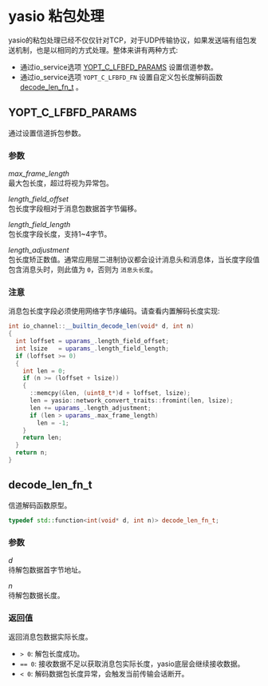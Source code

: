 # yasio 粘包处理

yasio的粘包处理已经不仅仅针对TCP，对于UDP传输协议，如果发送端有组包发送机制，也是以相同的方式处理。整体来讲有两种方式: <br/>

- 通过io_service选项 [YOPT_C_LFBFD_PARAMS](#YOPT_C_LFBFD_PARAMS) 设置信道参数。
- 通过io_service选项 `YOPT_C_LFBFD_FN` 设置自定义包长度解码函数 [decode_len_fn_t](#decode_len_fn_t) 。

## YOPT_C_LFBFD_PARAMS

通过设置信道拆包参数。

### 参数

*max_frame_length*<br/>
最大包长度，超过将视为异常包。

*length_field_offset*<br/>
包长度字段相对于消息包数据首字节偏移。

*length_field_length*<br/>
包长度字段长度，支持1~4字节。

*length_adjustment*<br/>
包长度矫正数值。通常应用层二进制协议都会设计消息头和消息体，当长度字段值包含消息头时，则此值为 `0`，否则为 `消息头长度`。

### 注意

消息包长度字段必须使用网络字节序编码。请查看内置解码长度实现:

```cpp
int io_channel::__builtin_decode_len(void* d, int n)
{
  int loffset = uparams_.length_field_offset;
  int lsize   = uparams_.length_field_length;
  if (loffset >= 0)
  {
    int len = 0;
    if (n >= (loffset + lsize))
    {
      ::memcpy(&len, (uint8_t*)d + loffset, lsize);
      len = yasio::network_convert_traits::fromint(len, lsize);
      len += uparams_.length_adjustment;
      if (len > uparams_.max_frame_length)
        len = -1;
    }
    return len;
  }
  return n;
}
```

## decode_len_fn_t

信道解码函数原型。

```cpp
typedef std::function<int(void* d, int n)> decode_len_fn_t;
```

### 参数

*d*<br/>
待解包数据首字节地址。

*n*<br/>
待解包数据长度。

### 返回值

返回消息包数据实际长度。

- `> 0`: 解包长度成功。
- `== 0`: 接收数据不足以获取消息包实际长度，yasio底层会继续接收数据。
- `< 0`: 解码数据包长度异常，会触发当前传输会话断开。
